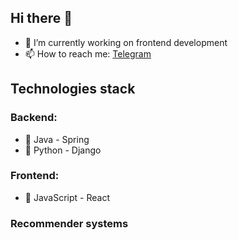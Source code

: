 ## Hi there 👋

- 🔭 I’m currently working on frontend development
- :mailbox: How to reach me: [Telegram](https://t.me/AnutkaGorb)

## Technologies stack
### Backend:
- :tea: Java - Spring
- :snake: Python - Django
### Frontend:
- :paw_prints: JavaScript - React
### Recommender systems
